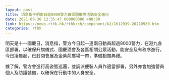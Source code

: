 ```yaml
---
layout: post
title: 消息指今明兩日逾8000警力確保國慶等活動安全進行
date: 2021-09-30 12:35:47.000000000 +08:00
link: https://news.rthk.hk/rthk/ch/component/k2/1612939-20210930.htm
categories: rthk
---
```


明天是十一國慶日，消息指，警方今日起一連兩日動員超過8000警力，在港九各區部署，以確保升旗儀式、國慶酒會及各區相關公眾活動，能安全及有秩序進行。今日凌晨起，已封閉會展及金紫荊廣場一帶，準備相關典禮。

據了解，警方會進行高姿態巡邏，並調派便裝人員作適當部署，另外亦會加強警員個人及防護裝備，以確保在行動中的人身安全。
